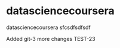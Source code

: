 datasciencecoursera
===================

datasciencecoursera
sfcsdfsdfsdf

Added git-3  more changes  TEST-23
